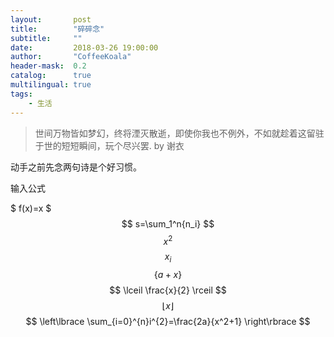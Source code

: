 ```yaml
---
layout:       post
title:        "碎碎念"
subtitle:     ""
date:         2018-03-26 19:00:00
author:       "CoffeeKoala"
header-mask:  0.2
catalog:      true
multilingual: true
tags:
    - 生活
---
```

> 世间万物皆如梦幻，终将湮灭散逝，即使你我也不例外，不如就趁着这留驻于世的短短瞬间，玩个尽兴罢. by 谢衣


动手之前先念两句诗是个好习惯。


输入公式

$ f(x)=x $
$$
s=\sum_1^n{n_i}
$$
$$ x^2 $$
$$ x_i $$
$$ \lbrace a+x \rbrace $$
$$ \lceil \frac{x}{2} \rceil $$
$$ \lfloor x \rfloor $$
$$
\left\lbrace
\sum_{i=0}^{n}i^{2}=\frac{2a}{x^2+1}
\right\rbrace
$$